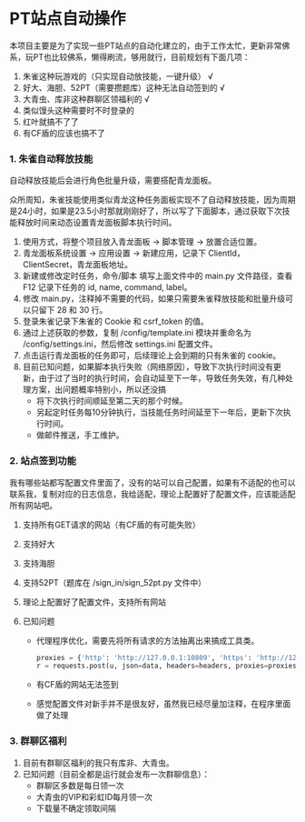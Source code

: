 # PT站点自动操作

本项目主要是为了实现一些PT站点的自动化建立的，由于工作太忙，更新非常佛系，玩PT也比较佛系，懒得刷流，够用就行，目前规划有下面几项：

1. 朱雀这种玩游戏的（只实现自动放技能，一键升级）    √
2. 好大、海胆、52PT（需要攒题库）这种无法自动签到的    √
3. 大青虫、库非这种群聊区领福利的    √
4. 类似馒头这种需要时不时登录的
6. 红叶就搞不了了
7. 有CF盾的应该也搞不了



### 1. 朱雀自动释放技能

自动释放技能后会进行角色批量升级，需要搭配青龙面板。

众所周知，朱雀技能使用类似青龙这种任务面板实现不了自动释放技能，因为周期是24小时，如果是23.5小时那就刚刚好了，所以写了下面脚本，通过获取下次技能释放时间来动态设置青龙面板脚本执行时间。

1. 使用方式，将整个项目放入青龙面板 -> 脚本管理 -> 放置合适位置。
2. 青龙面板系统设置 -> 应用设置 -> 新建应用，记录下 ClientId，ClientSecret，青龙面板地址。
3. 新建或修改定时任务，命令/脚本 填写上面文件中的 main.py 文件路径，查看 F12 记录下任务的 id, name, command, label。
4. 修改 main.py，注释掉不需要的代码，如果只需要朱雀释放技能和批量升级可以只留下 28 和 30 行。
5. 登录朱雀记录下朱雀的 Cookie 和 csrf_token 的值。
6. 通过上述获取的参数，复制 /config/template.ini 模块并重命名为 /config/settings.ini，然后修改 settings.ini 配置文件。
7. 点击运行青龙面板的任务即可，后续理论上会到期的只有朱雀的 cookie。
8. 目前已知问题，如果脚本执行失败（网络原因），导致下次执行时间没有更新，由于过了当时的执行时间，会自动延至下一年，导致任务失效，有几种处理方案，出问题概率特别小，所以还没搞
   - 将下次执行时间顺延至第二天的那个时候。
   - 另起定时任务每10分钟执行，当技能任务时间延至下一年后，更新下次执行时间。
   - 做邮件推送，手工维护。



### 2. 站点签到功能

我有哪些站都写配置文件里面了，没有的站可以自己配置，如果有不适配的也可以联系我，复制对应的日志信息，我给适配，理论上配置好了配置文件，应该能适配所有网站吧。

1. 支持所有GET请求的网站（有CF盾的有可能失败）

2. 支持好大

3. 支持海胆

4. 支持52PT（题库在 /sign_in/sign_52pt.py 文件中）

5. 理论上配置好了配置文件，支持所有网站

6. 已知问题

   - 代理程序优化，需要先将所有请求的方法抽离出来搞成工具类。

     ```py
     proxies = {'http': 'http://127.0.0.1:10809', 'https': 'http://127.0.0.1:10809'}
     r = requests.post(u, json=data, headers=headers, proxies=proxies)
     ```

   - 有CF盾的网站无法签到

   - 感觉配置文件对新手并不是很友好，虽然我已经尽量加注释，在程序里面做了处理



### 3. 群聊区福利

1. 目前有群聊区福利的我只有库非、大青虫。
2. 已知问题（目前全都是运行就会发布一次群聊信息）：
   - 群聊区多数是每日领一次
   - 大青虫的VIP和彩虹ID每月领一次
   - 下载量不确定领取间隔



